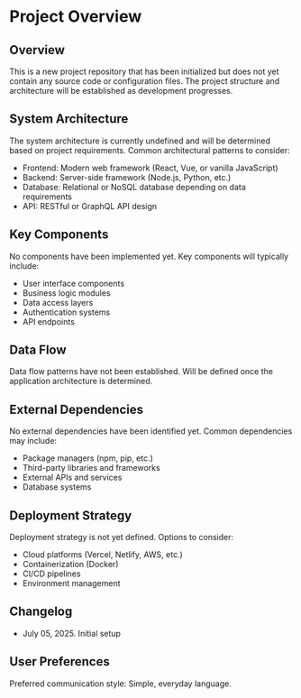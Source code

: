 # Project Overview

## Overview
This is a new project repository that has been initialized but does not yet contain any source code or configuration files. The project structure and architecture will be established as development progresses.

## System Architecture
The system architecture is currently undefined and will be determined based on project requirements. Common architectural patterns to consider:
- Frontend: Modern web framework (React, Vue, or vanilla JavaScript)
- Backend: Server-side framework (Node.js, Python, etc.)
- Database: Relational or NoSQL database depending on data requirements
- API: RESTful or GraphQL API design

## Key Components
No components have been implemented yet. Key components will typically include:
- User interface components
- Business logic modules
- Data access layers
- Authentication systems
- API endpoints

## Data Flow
Data flow patterns have not been established. Will be defined once the application architecture is determined.

## External Dependencies
No external dependencies have been identified yet. Common dependencies may include:
- Package managers (npm, pip, etc.)
- Third-party libraries and frameworks
- External APIs and services
- Database systems

## Deployment Strategy
Deployment strategy is not yet defined. Options to consider:
- Cloud platforms (Vercel, Netlify, AWS, etc.)
- Containerization (Docker)
- CI/CD pipelines
- Environment management

## Changelog
- July 05, 2025. Initial setup

## User Preferences
Preferred communication style: Simple, everyday language.